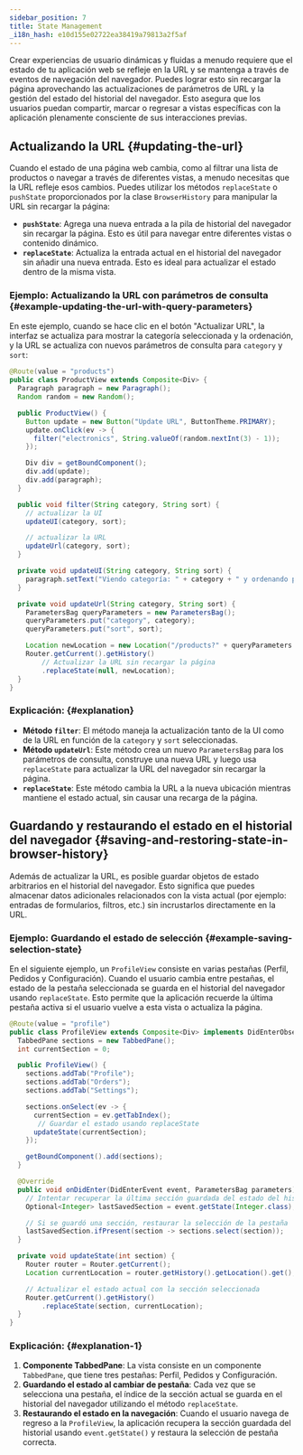 ```yaml
---
sidebar_position: 7
title: State Management
_i18n_hash: e10d155e02722ea38419a79813a2f5af
---
```

Crear experiencias de usuario dinámicas y fluidas a menudo requiere que el estado de tu aplicación web se refleje en la URL y se mantenga a través de eventos de navegación del navegador. Puedes lograr esto sin recargar la página aprovechando las actualizaciones de parámetros de URL y la gestión del estado del historial del navegador. Esto asegura que los usuarios puedan compartir, marcar o regresar a vistas específicas con la aplicación plenamente consciente de sus interacciones previas.

## Actualizando la URL {#updating-the-url}

Cuando el estado de una página web cambia, como al filtrar una lista de productos o navegar a través de diferentes vistas, a menudo necesitas que la URL refleje esos cambios. Puedes utilizar los métodos `replaceState` o `pushState` proporcionados por la clase `BrowserHistory` para manipular la URL sin recargar la página:

- **`pushState`**: Agrega una nueva entrada a la pila de historial del navegador sin recargar la página. Esto es útil para navegar entre diferentes vistas o contenido dinámico.
- **`replaceState`**: Actualiza la entrada actual en el historial del navegador sin añadir una nueva entrada. Esto es ideal para actualizar el estado dentro de la misma vista.

### Ejemplo: Actualizando la URL con parámetros de consulta {#example-updating-the-url-with-query-parameters}

En este ejemplo, cuando se hace clic en el botón "Actualizar URL", la interfaz se actualiza para mostrar la categoría seleccionada y la ordenación, y la URL se actualiza con nuevos parámetros de consulta para `category` y `sort`:

```java
@Route(value = "products")
public class ProductView extends Composite<Div> {
  Paragraph paragraph = new Paragraph();
  Random random = new Random();

  public ProductView() {
    Button update = new Button("Update URL", ButtonTheme.PRIMARY);
    update.onClick(ev -> {
      filter("electronics", String.valueOf(random.nextInt(3) - 1));
    });

    Div div = getBoundComponent();
    div.add(update);
    div.add(paragraph);
  }

  public void filter(String category, String sort) {
    // actualizar la UI
    updateUI(category, sort);

    // actualizar la URL
    updateUrl(category, sort);
  }

  private void updateUI(String category, String sort) {
    paragraph.setText("Viendo categoría: " + category + " y ordenando por: " + sort);
  }

  private void updateUrl(String category, String sort) {
    ParametersBag queryParameters = new ParametersBag();
    queryParameters.put("category", category);
    queryParameters.put("sort", sort);

    Location newLocation = new Location("/products?" + queryParameters.getQueryString());
    Router.getCurrent().getHistory()
        // Actualizar la URL sin recargar la página
        .replaceState(null, newLocation);
  }
}
```

### Explicación: {#explanation}

- **Método `filter`**: El método maneja la actualización tanto de la UI como de la URL en función de la `category` y `sort` seleccionadas.
- **Método `updateUrl`**: Este método crea un nuevo `ParametersBag` para los parámetros de consulta, construye una nueva URL y luego usa `replaceState` para actualizar la URL del navegador sin recargar la página.
- **`replaceState`**: Este método cambia la URL a la nueva ubicación mientras mantiene el estado actual, sin causar una recarga de la página.

## Guardando y restaurando el estado en el historial del navegador {#saving-and-restoring-state-in-browser-history}

Además de actualizar la URL, es posible guardar objetos de estado arbitrarios en el historial del navegador. Esto significa que puedes almacenar datos adicionales relacionados con la vista actual (por ejemplo: entradas de formularios, filtros, etc.) sin incrustarlos directamente en la URL.

### Ejemplo: Guardando el estado de selección {#example-saving-selection-state}

En el siguiente ejemplo, un `ProfileView` consiste en varias pestañas (Perfil, Pedidos y Configuración). Cuando el usuario cambia entre pestañas, el estado de la pestaña seleccionada se guarda en el historial del navegador usando `replaceState`. Esto permite que la aplicación recuerde la última pestaña activa si el usuario vuelve a esta vista o actualiza la página.

```java
@Route(value = "profile")
public class ProfileView extends Composite<Div> implements DidEnterObserver {
  TabbedPane sections = new TabbedPane();
  int currentSection = 0;

  public ProfileView() {
    sections.addTab("Profile");
    sections.addTab("Orders");
    sections.addTab("Settings");

    sections.onSelect(ev -> {
      currentSection = ev.getTabIndex();
       // Guardar el estado usando replaceState
      updateState(currentSection);
    });

    getBoundComponent().add(sections);
  }

  @Override
  public void onDidEnter(DidEnterEvent event, ParametersBag parameters) {
    // Intentar recuperar la última sección guardada del estado del historial del navegador
    Optional<Integer> lastSavedSection = event.getState(Integer.class);

    // Si se guardó una sección, restaurar la selección de la pestaña
    lastSavedSection.ifPresent(section -> sections.select(section));
  }

  private void updateState(int section) {
    Router router = Router.getCurrent();
    Location currentLocation = router.getHistory().getLocation().get();

    // Actualizar el estado actual con la sección seleccionada
    Router.getCurrent().getHistory()
        .replaceState(section, currentLocation);
  }
}
```

### Explicación: {#explanation-1}

1. **Componente TabbedPane**: La vista consiste en un componente `TabbedPane`, que tiene tres pestañas: Perfil, Pedidos y Configuración.
2. **Guardando el estado al cambiar de pestaña**: Cada vez que se selecciona una pestaña, el índice de la sección actual se guarda en el historial del navegador utilizando el método `replaceState`.
3. **Restaurando el estado en la navegación**: Cuando el usuario navega de regreso a la `ProfileView`, la aplicación recupera la sección guardada del historial usando `event.getState()` y restaura la selección de pestaña correcta.
